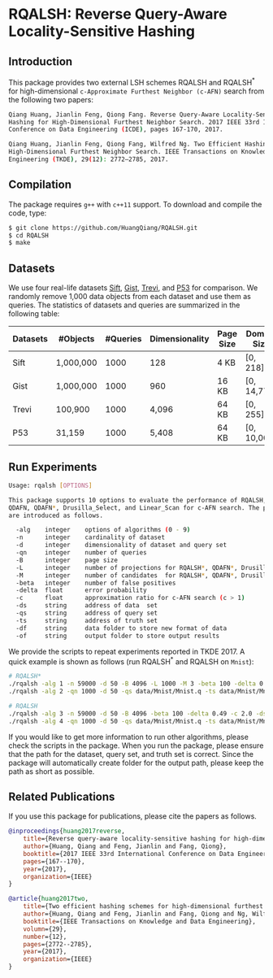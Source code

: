 # RQALSH: Reverse Query-Aware Locality-Sensitive Hashing

## Introduction

This package provides two external LSH schemes RQALSH and RQALSH<sup>*</sup> for high-dimensional ```c-Approximate Furthest Neighbor (c-AFN)``` search from the following two papers:

```bash
Qiang Huang, Jianlin Feng, Qiong Fang. Reverse Query-Aware Locality-Sensitive
Hashing for High-Dimensional Furthest Neighbor Search. 2017 IEEE 33rd International 
Conference on Data Engineering (ICDE), pages 167-170, 2017.

Qiang Huang, Jianlin Feng, Qiong Fang, Wilfred Ng. Two Efficient Hashing Schemes for 
High-Dimensional Furthest Neighbor Search. IEEE Transactions on Knowledge and Data 
Engineering (TKDE), 29(12): 2772–2785, 2017.
```

## Compilation

The package requires ```g++``` with ```c++11``` support. To download and compile the code, type:

```bash
$ git clone https://github.com/HuangQiang/RQALSH.git
$ cd RQALSH
$ make
```

## Datasets

We use four real-life datasets [Sift](https://drive.google.com/open?id=1tgcUU9X61TehVa_Klj5skVdYRoYZ7CgX), [Gist](https://drive.google.com/open?id=1fvUTGUbYgg8oaGNbZbAMLnfmxoU8UDhh), [Trevi](https://drive.google.com/open?id=1XSiiQ6D1zoxGXULl3sHxsjPO8JCM-md1), and [P53](https://drive.google.com/open?id=1hjGvcq29WsgHpGoz0vCdCYAUR453aY29) for comparison. We randomly remove 1,000 data objects from each dataset and use them as queries. The statistics of datasets and queries are summarized in the following table:

| Datasets | #Objects  | #Queries | Dimensionality | Page Size | Domain Size | Data Size |
| -------- | --------- | -------- | -------------- | --------- | ----------- | --------- |
| Sift     | 1,000,000 | 1000     | 128            | 4 KB      | [0, 218]    | 337.8 MB  |
| Gist     | 1,000,000 | 1000     | 960            | 16 KB     | [0, 14,772] | 4.0 GB    |
| Trevi    | 100,900   | 1000     | 4,096          | 64 KB     | [0, 255]    | 1.5 GB    |
| P53      | 31,159    | 1000     | 5,408          | 64 KB     | [0, 10,000] | 833.7 MB  |

## Run Experiments

```bash
Usage: rqalsh [OPTIONS]

This package supports 10 options to evaluate the performance of RQALSH, RQALSH*,
QDAFN, QDAFN*, Drusilla_Select, and Linear_Scan for c-AFN search. The parameters
are introduced as follows.

  -alg    integer    options of algorithms (0 - 9)
  -n      integer    cardinality of dataset
  -d      integer    dimensionality of dataset and query set
  -qn     integer    number of queries
  -B      integer    page size
  -L      integer    number of projections for RQALSH*, QDAFN*, Drusilla_Select
  -M      integer    number of candidates  for RQALSH*, QDAFN*, Drusilla_Select
  -beta   integer    number of false positives
  -delta  float      error probability
  -c      float      approximation ratio for c-AFN search (c > 1)
  -ds     string     address of data  set
  -qs     string     address of query set
  -ts     string     address of truth set
  -df     string     data folder to store new format of data
  -of     string     output folder to store output results
```

We provide the scripts to repeat experiments reported in TKDE 2017. A quick example is shown as follows (run RQALSH<sup>*</sup> and RQALSH on ```Mnist```):

```bash
# RQALSH*
./rqalsh -alg 1 -n 59000 -d 50 -B 4096 -L 1000 -M 3 -beta 100 -delta 0.49 -c 2.0 -ds data/Mnist/Mnist.ds -df data/Mnist/ -of results/rqalsh_star/
./rqalsh -alg 2 -qn 1000 -d 50 -qs data/Mnist/Mnist.q -ts data/Mnist/Mnist.fn2.0 -df data/Mnist/ -of results/rqalsh_star/

# RQALSH
./rqalsh -alg 3 -n 59000 -d 50 -B 4096 -beta 100 -delta 0.49 -c 2.0 -ds data/Mnist/Mnist.ds -df data/Mnist/ -of results/rqalsh/
./rqalsh -alg 4 -qn 1000 -d 50 -qs data/Mnist/Mnist.q -ts data/Mnist/Mnist.fn2.0 -df data/Mnist/ -of results/rqalsh/
```

If you would like to get more information to run other algorithms, please check the scripts in the package. When you run the package, please ensure that the path for the dataset, query set, and truth set is correct. Since the package will automatically create folder for the output path, please keep the path as short as possible.

## Related Publications

If you use this package for publications, please cite the papers as follows.

```bib
@inproceedings{huang2017reverse,
    title={Reverse query-aware locality-sensitive hashing for high-dimensional furthest neighbor search}
    author={Huang, Qiang and Feng, Jianlin and Fang, Qiong},
    booktitle={2017 IEEE 33rd International Conference on Data Engineering (ICDE)},
    pages={167--170},
    year={2017},
    organization={IEEE}
}

@article{huang2017two,
    title={Two efficient hashing schemes for high-dimensional furthest neighbor search}
    author={Huang, Qiang and Feng, Jianlin and Fang, Qiong and Ng, Wilfred},
    booktitle={IEEE Transactions on Knowledge and Data Engineering},
    volumn={29},
    number={12},
    pages={2772--2785},
    year={2017},
    organization={IEEE}
}
```

